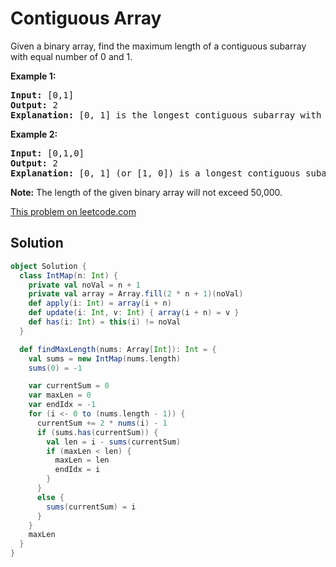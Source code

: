# Contiguous Array

<p>Given a binary array, find the maximum length of a contiguous subarray with equal number of 0 and 1. </p>

<p><b>Example 1:</b><br />
<pre>
<b>Input:</b> [0,1]
<b>Output:</b> 2
<b>Explanation:</b> [0, 1] is the longest contiguous subarray with equal number of 0 and 1.
</pre>
</p>

<p><b>Example 2:</b><br />
<pre>
<b>Input:</b> [0,1,0]
<b>Output:</b> 2
<b>Explanation:</b> [0, 1] (or [1, 0]) is a longest contiguous subarray with equal number of 0 and 1.
</pre>
</p>

<p><b>Note:</b>
The length of the given binary array will not exceed 50,000.
</p>

[This problem on leetcode.com](https://leetcode.com/problems/contiguous-array/)

## Solution

```scala
object Solution {
  class IntMap(n: Int) {
    private val noVal = n + 1
    private val array = Array.fill(2 * n + 1)(noVal)
    def apply(i: Int) = array(i + n)
    def update(i: Int, v: Int) { array(i + n) = v }
    def has(i: Int) = this(i) != noVal
  }

  def findMaxLength(nums: Array[Int]): Int = {
    val sums = new IntMap(nums.length)
    sums(0) = -1

    var currentSum = 0
    var maxLen = 0
    var endIdx = -1
    for (i <- 0 to (nums.length - 1)) {
      currentSum += 2 * nums(i) - 1
      if (sums.has(currentSum)) {
        val len = i - sums(currentSum)
        if (maxLen < len) {
          maxLen = len
          endIdx = i
        }
      }
      else {
        sums(currentSum) = i
      }
    }
    maxLen
  }
}
```
